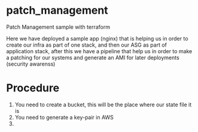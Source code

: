 # patch_management
Patch Management sample with terraform


Here we have deployed a sample app (nginx) that is helping us in order to create our infra as part of one stack, and then our ASG as part of application stack, after this we have a pipeline that help us in order to make a patching for our systems and generate an AMI for later deployments (security awarenss)

# Procedure

1. You need to create a bucket, this will be the place where our state file it is
2. You need to generate a key-pair in AWS
3.